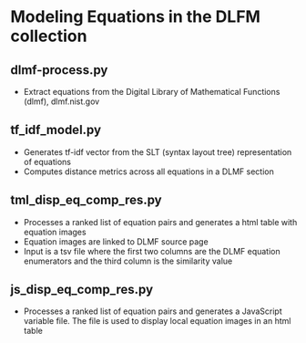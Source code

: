 # Modeling Equations in the DLFM collection
## dlmf-process.py 
* Extract equations from the Digital Library of Mathematical Functions (dlmf), dlmf.nist.gov
## tf_idf_model.py
* Generates tf-idf vector from the SLT (syntax layout tree) representation of equations
* Computes distance metrics across all equations in a DLMF section
## tml_disp_eq_comp_res.py
* Processes a ranked list of equation pairs and generates a html table with equation images
* Equation images are linked to DLMF source page
* Input is a tsv file where the first two columns are the DLMF equation enumerators and the third column is the similarity value
## js_disp_eq_comp_res.py	
* Processes a ranked list of equation pairs and generates a JavaScript variable file. The file is used to display local equation images in an html table
